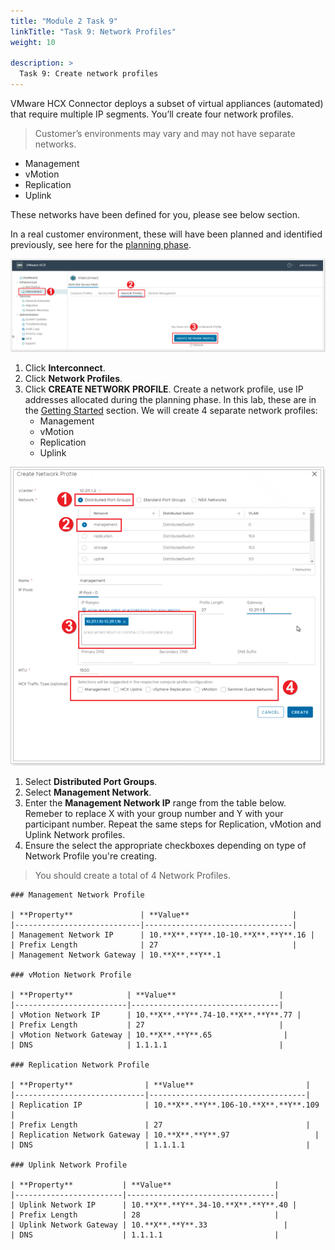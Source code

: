 ```yaml
---
title: "Module 2 Task 9"
linkTitle: "Task 9: Network Profiles"
weight: 10

description: >
  Task 9: Create network profiles
---
```



VMware HCX Connector deploys a subset of virtual appliances (automated) that
require multiple IP segments. You’ll create four network profiles.

> Customer’s environments may vary and may not have separate networks.

-   Management
-   vMotion
-   Replication
-   Uplink

These networks have been defined for you, please see below section.

In a real customer environment, these will have been planned and identified previously, see here for the [planning
phase](https://docs.microsoft.com/en-us/azure/azure-vmware/plan-private-cloud-deployment#define-vmware-hcx-network-segments).

![](Mod2Task9Pic1.png)

1. Click **Interconnect**.
2. Click **Network Profiles**.
3. Click **CREATE NETWORK PROFILE**.
Create a network profile, use IP addresses allocated during the planning phase. In this lab, these are in the [Getting Started](#_On-Premises_HCX_details_1) section. We will create 4 separate network profiles:
    -  Management
    -  vMotion
    -  Replication
    -  Uplink

![](Mod2Task9Pic2.png)

1. Select **Distributed Port Groups**.
2. Select **Management Network**.
3. Enter the **Management Network IP** range from the table below. Remeber to replace X with your group number and Y with your participant number. Repeat the same steps for Replication, vMotion and Uplink Network profiles.
4. Ensure the select the appropriate checkboxes depending on type of Network Profile you're creating.

> You should create a total of 4 Network Profiles.

    ### Management Network Profile

    | **Property**               | **Value**                       |
    |----------------------------|---------------------------------|
    | Management Network IP      | 10.**X**.**Y**.10-10.**X**.**Y**.16 |
    | Prefix Length              | 27                              |
    | Management Network Gateway | 10.**X**.**Y**.1      

    ### vMotion Network Profile

    | **Property**            | **Value**                       |
    |-------------------------|---------------------------------|
    | vMotion Network IP      | 10.**X**.**Y**.74-10.**X**.**Y**.77 |
    | Prefix Length           | 27                              |
    | vMotion Network Gateway | 10.**X**.**Y**.65                |
    | DNS                     | 1.1.1.1                         |

    ### Replication Network Profile

    | **Property**                | **Value**                         |
    |-----------------------------|-----------------------------------|
    | Replication IP              | 10.**X**.**Y**.106-10.**X**.**Y**.109 |
    | Prefix Length               | 27                                |
    | Replication Network Gateway | 10.**X**.**Y**.97                   |
    | DNS                         | 1.1.1.1                           |

    ### Uplink Network Profile

    | **Property**           | **Value**                       |
    |------------------------|---------------------------------|
    | Uplink Network IP      | 10.**X**.**Y**.34-10.**X**.**Y**.40 |
    | Prefix Length          | 28                              |
    | Uplink Network Gateway | 10.**X**.**Y**.33                 |
    | DNS                    | 1.1.1.1                         |
